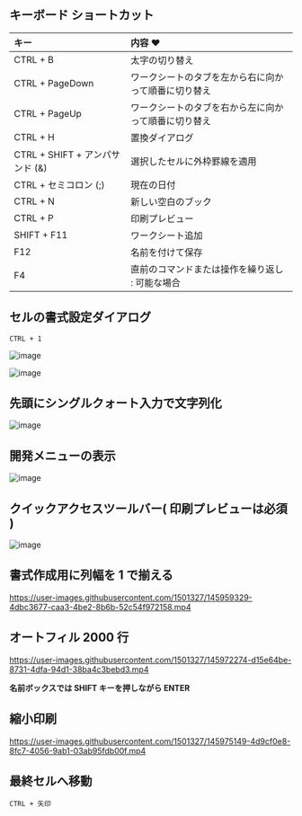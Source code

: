 ## キーボード ショートカット

| キー | 内容 ♥
| :--- | :--- 
| CTRL + B | 太字の切り替え
| CTRL + PageDown | ワークシートのタブを左から右に向かって順番に切り替え
| CTRL + PageUp | ワークシートのタブを右から左に向かって順番に切り替え
| CTRL + H | 置換ダイアログ
| CTRL + SHIFT + アンパサンド (&) | 選択したセルに外枠罫線を適用
| CTRL + セミコロン (;) | 現在の日付
| CTRL + N | 新しい空白のブック
| CTRL + P | 印刷プレビュー
| SHIFT + F11 | ワークシート追加
| F12 | 名前を付けて保存
| F4 | 直前のコマンドまたは操作を繰り返し : 可能な場合

## セルの書式設定ダイアログ
```
CTRL + 1
```
![image](https://user-images.githubusercontent.com/1501327/145764719-9d65b191-d556-4a91-97b7-6c6927b9b2d1.png)

![image](https://user-images.githubusercontent.com/1501327/145766057-ffe9c9b1-8fe2-47d5-9738-2bff073b25b9.png)

## 先頭にシングルクォート入力で文字列化
![image](https://user-images.githubusercontent.com/1501327/145766490-af5ddf59-b8ce-4f90-8eac-e05bcc8ea2b6.png)

## 開発メニューの表示
![image](https://user-images.githubusercontent.com/1501327/145766717-22329db7-bb48-451d-8df4-08a0da26c62a.png)

## クイックアクセスツールバー( 印刷プレビューは必須 )
![image](https://user-images.githubusercontent.com/1501327/145767349-93aed1f8-4751-4f79-810f-18557cb16c8b.png)

## 書式作成用に列幅を 1 で揃える
https://user-images.githubusercontent.com/1501327/145959329-4dbc3677-caa3-4be2-8b6b-52c54f972158.mp4

## オートフィル 2000 行
https://user-images.githubusercontent.com/1501327/145972274-d15e64be-8731-4dfa-94d1-38ba4c3bebd3.mp4

**名前ボックスでは SHIFT キーを押しながら ENTER**

## 縮小印刷
https://user-images.githubusercontent.com/1501327/145975149-4d9cf0e8-8fc7-4056-9ab1-03ab95fdb00f.mp4

## 最終セルへ移動
```
CTRL + 矢印
```
